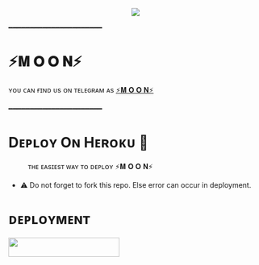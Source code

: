 <p align="center"><a href="https://t.me/MILKY_WAY_45"><img src="https://telegra.ph/file/d557c20c6054491d2c20a.jpg"></a></p>

━━━━━━━━━━━━━━━━━━━━━━

# ⚡️𝐌 𝐎 𝐎 𝐍⚡️

ʏᴏᴜ ᴄᴀɴ ғɪɴᴅ ᴜs ᴏɴ ᴛᴇʟᴇɢʀᴀᴍ ᴀs  [⚡️𝐌 𝐎 𝐎 𝐍⚡️](https://t.me/MILKY_WAY_45)

━━━━━━━━━━━━━━━━━━━━━━
# Dᴇᴘʟᴏʏ Oɴ Hᴇʀᴏᴋᴜ​ 🚀
ㅤㅤㅤᴛʜᴇ ᴇᴀsɪᴇsᴛ ᴡᴀʏ ᴛᴏ ᴅᴇᴘʟᴏʏ ⚡️𝐌 𝐎 𝐎 𝐍⚡️

- ⚠️ Do not forget to fork this repo. Else error can occur in deployment.
# ᴅᴇᴘʟᴏʏᴍᴇɴᴛ


<p align="left"><a href="https://dashboard.heroku.com/new?template=https://github.com/Moonshining6/MoonUSERBANALL"> <img src="https://img.shields.io/badge/Deploy%20To%20Heroku-cyan?style=for-the-badge&logo=heroku" width="220" height="38.45"/></a></p>
  
</details>

